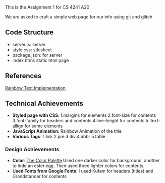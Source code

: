 This is the Assignment 1 for CS 4241 A20

We are asked to craft a simple web page for our info using git and glitch

## Code Structure
- server.js: server
- style.css: stlesheet
- package.json: for server
- index.html: static html page

## References
[Rainbow Text Implementation](https://stackoverflow.com/questions/36793529/how-to-generate-rainbow-colored-text-in-javascript)

## Technical Achievements
- **Styled page with CSS**: 1.margins for elements 2.font-size for contents 3.font-family for headers and contents 4.line-height for contents 5. text-allign for some elements
- **JavaScript Animation**: Rainbow Animation of the title
- **Various Tags**: 1.link 2.pre 3.div 4.abbr 5.table

### Design Achievements
- **Color**: [The Color Palette](Color.PNG) Used one darker color for background, another to hide an ester egg. Then used three lighter colors for contents.
- **Used Fonts from Google Fonts**: I used Kufam for headers (titles) and Grandstander for contents



